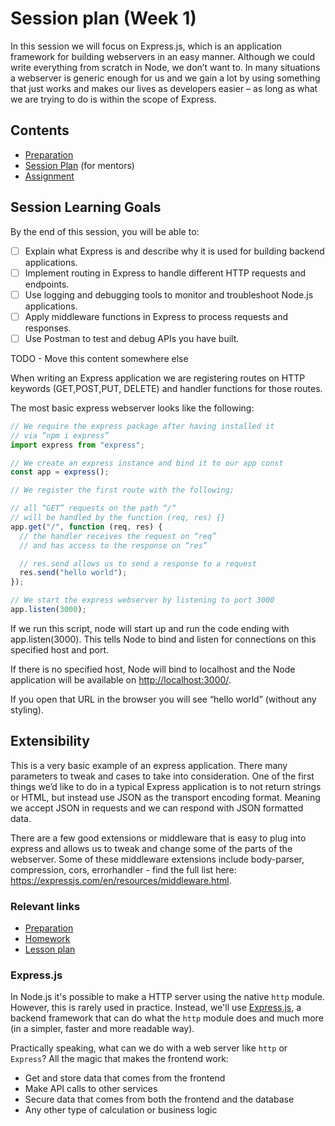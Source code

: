# Session plan (Week 1)

In this session we will focus on Express.js, which is an application framework for building webservers in an easy manner. Although we could write everything from scratch in Node, we don’t want to. In many situations a webserver is generic enough for us and we gain a lot by using something that just works and makes our lives as developers easier – as long as what we are trying to do is within the scope of Express.

## Contents

- [Preparation](./preparation.md)
- [Session Plan](./session-plan.md) (for mentors)
- [Assignment](./assignment.md)

## Session Learning Goals

By the end of this session, you will be able to:

- [ ] Explain what Express is and describe why it is used for building backend applications.
- [ ] Implement routing in Express to handle different HTTP requests and endpoints.
- [ ] Use logging and debugging tools to monitor and troubleshoot Node.js applications.
- [ ] Apply middleware functions in Express to process requests and responses.
- [ ] Use Postman to test and debug APIs you have built.

TODO - Move this content somewhere else

When writing an Express application we are registering routes on HTTP keywords (GET,POST,PUT, DELETE) and handler functions for those routes.

The most basic express webserver looks like the following:

```js
// We require the express package after having installed it
// via “npm i express”
import express from "express";

// We create an express instance and bind it to our app const
const app = express();

// We register the first route with the following;

// all “GET” requests on the path “/“
// will be handled by the function (req, res) {}
app.get("/", function (req, res) {
  // the handler receives the request on “req”
  // and has access to the response on “res”

  // res.send allows us to send a response to a request
  res.send("hello world");
});

// We start the express webserver by listening to port 3000
app.listen(3000);
```

If we run this script, node will start up and run the code ending with app.listen(3000). This tells Node to bind and listen for connections on this specified host and port.

If there is no specified host, Node will bind to localhost and the Node application will be available on <http://localhost:3000/>.

If you open that URL in the browser you will see “hello world” (without any styling).

## Extensibility

This is a very basic example of an express application. There many parameters to tweak and cases to take into consideration.
One of the first things we’d like to do in a typical Express application is to not return strings or HTML, but instead use JSON as the transport encoding format. Meaning we accept JSON in requests and we can respond with JSON formatted data.

There are a few good extensions or middleware that is easy to plug into express and allows us to tweak and change some of the parts of the webserver. Some of these middleware extensions include body-parser, compression, cors, errorhandler - find the full list here: <https://expressjs.com/en/resources/middleware.html>.

### Relevant links

- [Preparation](preparation.md)
- [Homework](homework/README.md)
- [Lesson plan](lesson-plan.md)

### Express.js

In Node.js it's possible to make a HTTP server using the native `http` module. However, this is rarely used in practice. Instead, we'll use [Express.js](https://expressjs.com/), a backend framework that can do what the `http` module does and much more (in a simpler, faster and more readable way).

Practically speaking, what can we do with a web server like `http` or `Express`? All the magic that makes the frontend work:

- Get and store data that comes from the frontend
- Make API calls to other services
- Secure data that comes from both the frontend and the database
- Any other type of calculation or business logic

